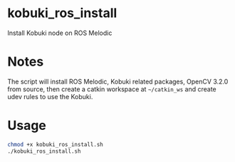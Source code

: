 # kobuki_ros_install
Install Kobuki node on ROS Melodic

# Notes
The script will install ROS Melodic, Kobuki related packages, OpenCV 3.2.0 from source, then create a catkin workspace at `~/catkin_ws` and create udev rules to use the Kobuki.

# Usage
```bash
chmod +x kobuki_ros_install.sh
./kobuki_ros_install.sh
```
